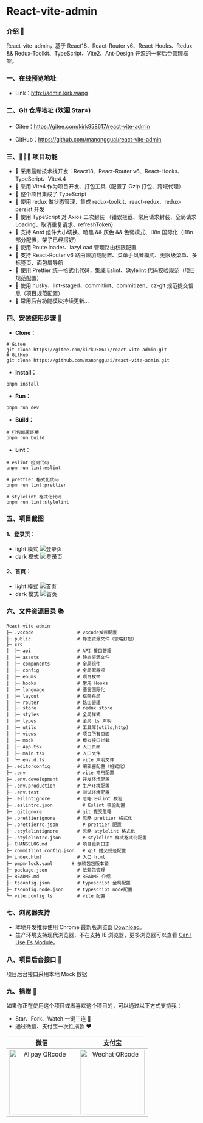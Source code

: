 # React-vite-admin

### 介绍 📖

React-vite-admin，基于 React18、React-Router v6、React-Hooks、Redux && Redux-Toolkit、TypeScript、Vite2、Ant-Design 开源的一套后台管理框架。

### 一、在线预览地址

- Link：http://admin.kirk.wang

### 二、Git 仓库地址 (欢迎 Star⭐)

- Gitee：https://gitee.com/kirk958617/react-vite-admin

- GitHub：https://github.com/manongguai/react-vite-admin

### 三、🔨🔨🔨 项目功能

- 🚀 采用最新技术找开发：React18、React-Router v6、React-Hooks、TypeScript、Vite4.4
- 🚀 采用 Vite4 作为项目开发、打包工具（配置了 Gzip 打包、跨域代理）
- 🚀 整个项目集成了 TypeScript
- 🚀 使用 redux 做状态管理，集成 redux-toolkit、react-redux、redux-persist 开发
- 🚀 使用 TypeScript 对 Axios 二次封装 （错误拦截、常用请求封装、全局请求 Loading、取消重复请求、refreshToken）
- 🚀 支持 Antd 组件大小切换、暗黑 && 灰色 && 色弱模式、i18n 国际化（i18n 部分配置，架子已经搭好）
- 🚀 使用 Route loader、lazyLoad 管理路由权限配置
- 🚀 支持 React-Router v6 路由懒加载配置、菜单手风琴模式、无限级菜单、多标签页、面包屑导航
- 🚀 使用 Prettier 统一格式化代码，集成 Eslint、Stylelint 代码校验规范（项目规范配置）
- 🚀 使用 husky、lint-staged、commitlint、commitizen、cz-git 规范提交信息（项目规范配置）
- 🚀 常用后台功能模块持续更新...

### 四、安装使用步骤 📑

- **Clone：**

```text
# Gitee
git clone https://gitee.com/kirk958617/react-vite-admin.git
# GitHub
git clone https://github.com/manongguai/react-vite-admin.git
```

- **Install：**

```text
pnpm install

```

- **Run：**

```text
pnpm run dev
```

- **Build：**

```text
# 打包部署环境
pnpm run build

```

- **Lint：**

```text
# eslint 检测代码
pnpm run lint:eslint

# prettier 格式化代码
pnpm run lint:prettier

# stylelint 格式化代码
pnpm run lint:stylelint

```

### 五、项目截图

#### 1、登录页：

- light 模式
  ![登录页](http://admin.kirk.wang/images/login.png)
- dark 模式
  ![登录页](http://admin.kirk.wang/images/login2.png)

#### 2、首页：

- light 模式
  ![首页](http://admin.kirk.wang/images/home.png)
- dark 模式
  ![首页](http://admin.kirk.wang/images/icons.png)

### 六、文件资源目录 📚

```text
React-vite-admin
├─ .vscode                # vscode推荐配置
├─ public                 # 静态资源文件（忽略打包）
├─ src
│  ├─ api                 # API 接口管理
│  ├─ assets              # 静态资源文件
│  ├─ components          # 全局组件
│  ├─ config              # 全局配置项
│  ├─ enums               # 项目枚举
│  ├─ hooks               # 常用 Hooks
│  ├─ language            # 语言国际化
│  ├─ layout              # 框架布局
│  ├─ router              # 路由管理
│  ├─ store               # redux store
│  ├─ styles              # 全局样式
│  ├─ types               # 全局 ts 声明
│  ├─ utils               # 工具库(utils,http)
│  ├─ views               # 项目所有页面
│  ├─ mock                # 模拟接口拦截
│  ├─ App.tsx             # 入口页面
│  ├─ main.tsx            # 入口文件
│  └─ env.d.ts            # vite 声明文件
├─ .editorconfig          # 编辑器配置（格式化）
├─ .env                   # vite 常用配置
├─ .env.development       # 开发环境配置
├─ .env.production        # 生产环境配置
├─ .env.test              # 测试环境配置
├─ .eslintignore          # 忽略 Eslint 校验
├─ .eslintrc.json           # Eslint 校验配置
├─ .gitignore             # git 提交忽略
├─ .prettierignore        # 忽略 prettier 格式化
├─ .prettierrc.json         # prettier 配置
├─ .stylelintignore       # 忽略 stylelint 格式化
├─ .stylelintrc.json        # stylelint 样式格式化配置
├─ CHANGELOG.md           # 项目更新日志
├─ commitlint.config.json   # git 提交规范配置
├─ index.html             # 入口 html
├─ pmpm-lock.yaml       # 依赖包包版本锁
├─ package.json           # 依赖包管理
├─ README.md              # README 介绍
├─ tsconfig.json          # typescript 全局配置
├─ tsconfig.node.json     # typescript node配置
└─ vite.config.ts         # vite 配置
```

### 七、浏览器支持

- 本地开发推荐使用 Chrome 最新版浏览器 [Download](https://www.google.com/intl/zh-CN/chrome/)。
- 生产环境支持现代浏览器，不在支持 IE 浏览器，更多浏览器可以查看 [Can I Use Es Module](https://caniuse.com/?search=ESModule)。

### 八、项目后台接口 🧩

项目后台接口采用本地 Mock 数据

### 九、捐赠 🍵

如果你正在使用这个项目或者喜欢这个项目的，可以通过以下方式支持我：

- Star、Fork、Watch 一键三连 🚀
- 通过微信、支付宝一次性捐款 ❤

|                                        微信                                        |                                        支付宝                                        |
| :--------------------------------------------------------------------------------: | :----------------------------------------------------------------------------------: |
| <img src="http://admin.kirk.wang/images/weixin.png" alt="Alipay QRcode" width=170> | <img src="http://admin.kirk.wang/images/zhifubao.png" alt="Wechat QRcode" width=170> |
